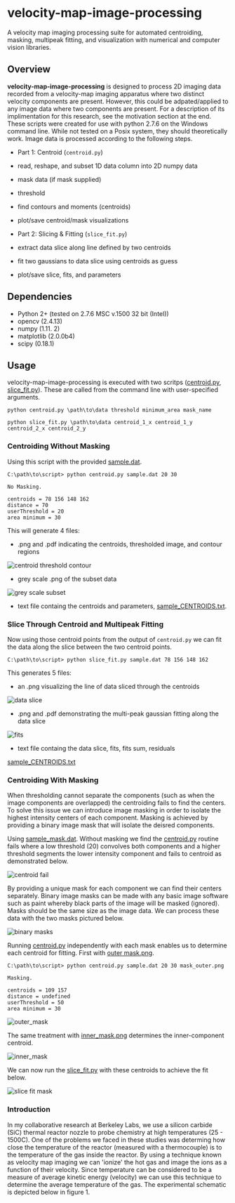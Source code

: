 # velocity-map-image-processing
A velocity map imaging processing suite for automated centroiding, masking, multipeak fitting, and visualization with numerical and computer vision libraries.

## Overview

**velocity-map-image-processing** is designed to process 2D imaging data recorded from a velocity-map imaging apparatus where two distinct velocity components are present. However, this could be adpated/applied to any image data where two components are present. For a description of its implimentation for this research, see the motivation section at the end.
These scripts were created for use with python 2.7.6 on the Windows command line. While not tested on a Posix system, they should theoretically work. Image data is processed according to the following steps.

* Part 1: Centroid (`centroid.py`)
 * read, reshape, and subset 1D data column into 2D numpy data
 * mask data (if mask supplied)
 * threshold
 * find contours and moments (centroids)
 * plot/save centroid/mask visualizations
 
* Part 2: Slicing & Fitting (`slice_fit.py`)
 * extract data slice along line defined by two centroids
 * fit two gaussians to data slice using centroids as guess
 * plot/save slice, fits, and parameters

## Dependencies

* Python 2+ (tested on 2.7.6 MSC v.1500 32 bit (Intel))
 * opencv (2.4.13)
 * numpy (1.11. 2)
 * matplotlib (2.0.0b4)
 * scipy (0.18.1)
 
## Usage

velocity-map-image-processing is executed with two scritps ([centroid.py](centroid.py), [slice_fit.py](slice_fit.py)). These are called from the command line with user-specified arguments.

```
python centroid.py \path\to\data threshold minimum_area mask_name 

python slice_fit.py \path\to\data centroid_1_x centroid_1_y centroid_2_x centroid_2_y
```

### Centroiding Without Masking

Using this script with the provided [sample.dat](sample.dat).

```
C:\path\to\script> python centroid.py sample.dat 20 30 

No Masking.

centroids = 78 156 148 162
distance = 70
userThreshold = 20
area minimum = 30
```

This will generate 4 files:
* .png and .pdf indicating the centroids, thresholded image, and contour regions

![centroid threshold contour](./images/sample_CENTROIDS.png)

* grey scale .png of the subset data

![grey scale subset](./images/sample.png)

* text file containg the centroids and parameters, [sample_CENTROIDS.txt](sample_CENTROIDS.txt).

### Slice Through Centroid and Multipeak Fitting

Now using those centroid points from the output of `centroid.py` we can fit the data along the slice between the two centroid points.

```
C:\path\to\script> python slice_fit.py sample.dat 78 156 148 162
```
This generates 5 files:
* an .png visualizing the line of data sliced through the centroids

![data slice](./images/sample_LINE.png)

* .png and .pdf demonstrating the multi-peak gaussian fitting along the data slice

![fits](./images/sample_FITS.png)

* text file containg the data slice, fits, fits sum, residuals

[sample_CENTROIDS.txt](sample_FITS.txt)

### Centroiding With Masking

When thresholding cannot separate the components (such as when the image components are overlapped) the centroiding fails to find the centers. To solve this issue we can introduce image masking in order to isolate the highest intensity centers of each component. Masking is achieved by providing a binary image mask that will isolate the deisred components.

Using [sample_mask.dat](sample_mask.dat). Without masking we find the [centroid.py](centroid.py) routine fails where a low threshold (20) convolves both components and a higher threshold segments the lower intensity component and fails to centroid as demonstrated below.

![centroid fail](./images/centroid_fail.png)

By providing a unique mask for each component we can find their centers separately. Binary image masks can be made with any basic image software such as paint whereby black parts of the image will be masked (ignored). Masks should be the same size as the image data. We can process these data with the two masks pictured below.

![binary masks](./images/masks.png)

Running [centroid.py](centroid.py) independently with each mask enables us to determine each centroid for fitting. First with [outer mask.png](outer_mask.png).

```
C:\path\to\script> python centroid.py sample.dat 20 30 mask_outer.png

Masking.

centroids = 109 157
distance = undefined
userThreshold = 50
area minimum = 30
```
![outer_mask](./images/outer_mask.png)

The same treatment with [inner_mask.png](inner_mask.png) determines the inner-component centroid.

![inner_mask](./images/inner_mask.png)

We can now run the [slice_fit.py](slice_fit.py) with these centroids to achieve the fit below.

![slice fit mask](./images/sample_mask_FITS.png)
### Introduction

In my collaborative research at Berkeley Labs, we use a silicon carbide (SiC) thermal reactor nozzle to probe chemistry at high temperatures (25 - 1500C). One of the problems we faced in these studies was determing how close the temperature of the reactor (measured with a thermocouple) is to the temperature of the gas inside the reactor. By using a technique known as velocity map imaging we can 'ionize' the hot gas and image the ions as a function of their velocity. Since temperature can be considered to be a measure of average kinetic energy (velocity) we can use this technique to determine the average temperature of the gas. The experimental schematic is depicted below in figure 1.

